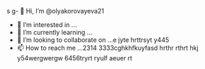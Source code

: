 s g- 👋 Hi, I’m @olyakorovayeva21
- 👀 I’m interested in ...
- 🌱 I’m currently learning ...
- 💞️ I’m looking to collaborate on ...e jyte hrttrsyt y445
- 📫 How to reach me ...2314   3333cghkhfkuyfasd hrthr rthrt hkj y54wergwergw 6456tryrt
ryulf aeuer  rt
<!---
olyakorovayeva21/olyakorovayeva21 is a ✨ special ✨ repository because its `README.md` (this file) appears on your GitHub profile.
You can click the Preview link to take a look at your changes.
--->
